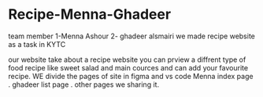 # Recipe-Menna-Ghadeer 
team member
1-Menna Ashour 
2- ghadeer alsmairi
we made recipe website  as a task in KYTC 

our website take about a recipe website you can prview a diffrent type of  food recipe like sweet salad and main cources and can add your favourite recipe.
 WE  divide the pages of site in  figma and vs code 
 Menna index page .
 ghadeer list page .
 other pages we sharing it.
 

